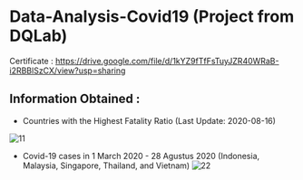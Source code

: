 # Data-Analysis-Covid19 (Project from DQLab)
Certificate : https://drive.google.com/file/d/1kYZ9fTfFsTuyJZR40WRaB-i2RBBlSzCX/view?usp=sharing


## Information Obtained :
- Countries with the Highest Fatality Ratio (Last Update: 2020-08-16)

![11](https://user-images.githubusercontent.com/53082147/99807687-712d6a80-2b72-11eb-97de-9c1bc41de28b.PNG)






- Covid-19 cases in 1 March 2020 - 28 Agustus 2020 (Indonesia, Malaysia, Singapore, Thailand, and Vietnam) 
![22](https://user-images.githubusercontent.com/53082147/99807813-98843780-2b72-11eb-883a-70658ef6d5fc.PNG)







